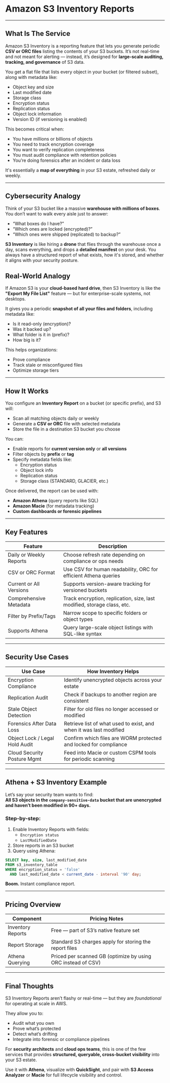 # Amazon S3 Inventory Reports  

---

## What Is The Service

Amazon S3 Inventory is a reporting feature that lets you generate periodic **CSV or ORC files** listing the contents of your S3 buckets. It’s not real-time and not meant for alerting — instead, it’s designed for **large-scale auditing, tracking, and governance** of S3 data.

You get a flat file that lists every object in your bucket (or filtered subset), along with metadata like:

- Object key and size  
- Last modified date  
- Storage class  
- Encryption status  
- Replication status  
- Object lock information  
- Version ID (if versioning is enabled)

This becomes critical when:

- You have millions or billions of objects  
- You need to track encryption coverage  
- You want to verify replication completeness  
- You must audit compliance with retention policies  
- You’re doing forensics after an incident or data loss  

It's essentially a **map of everything** in your S3 estate, refreshed daily or weekly.

---

## Cybersecurity Analogy

Think of your S3 bucket like a massive **warehouse with millions of boxes**. You don’t want to walk every aisle just to answer:

- “What boxes do I have?”  
- “Which ones are locked (encrypted)?”  
- “Which ones were shipped (replicated) to backup?”

**S3 Inventory** is like hiring a **drone** that flies through the warehouse once a day, scans everything, and drops a **detailed manifest** on your desk. You always have a structured report of what exists, how it's stored, and whether it aligns with your security posture.

## Real-World Analogy

If Amazon S3 is your **cloud-based hard drive**, then S3 Inventory is like the **"Export My File List"** feature — but for enterprise-scale systems, not desktops.

It gives you a periodic **snapshot of all your files and folders**, including metadata like:

- Is it read-only (encryption)?  
- Was it backed up?  
- What folder is it in (prefix)?  
- How big is it?

This helps organizations:

- Prove compliance  
- Track stale or misconfigured files  
- Optimize storage tiers  

---

## How It Works

You configure an **Inventory Report** on a bucket (or specific prefix), and S3 will:

- Scan all matching objects daily or weekly  
- Generate a **CSV or ORC** file with selected metadata  
- Store the file in a destination S3 bucket you choose  

You can:

- Enable reports for **current version only** or **all versions**  
- Filter objects by **prefix** or **tag**  
- Specify metadata fields like:  
  - Encryption status  
  - Object lock info  
  - Replication status  
  - Storage class (STANDARD, GLACIER, etc.)

Once delivered, the report can be used with:

- **Amazon Athena** (query reports like SQL)  
- **Amazon Macie** (for metadata tracking)  
- **Custom dashboards or forensic pipelines**

---

## Key Features

| **Feature**            | **Description**                                                                 |
|------------------------|---------------------------------------------------------------------------------|
| Daily or Weekly Reports| Choose refresh rate depending on compliance or ops needs                       |
| CSV or ORC Format      | Use CSV for human readability, ORC for efficient Athena queries                |
| Current or All Versions| Supports version-aware tracking for versioned buckets                          |
| Comprehensive Metadata | Track encryption, replication, size, last modified, storage class, etc.        |
| Filter by Prefix/Tags  | Narrow scope to specific folders or object types                               |
| Supports Athena        | Query large-scale object listings with SQL-like syntax                         |

---

## Security Use Cases

| **Use Case**                  | **How Inventory Helps**                                                      |
|-------------------------------|-------------------------------------------------------------------------------|
| Encryption Compliance         | Identify unencrypted objects across your estate                             |
| Replication Audit             | Check if backups to another region are consistent                           |
| Stale Object Detection        | Filter for old files no longer accessed or modified                         |
| Forensics After Data Loss     | Retrieve list of what used to exist, and when it was last modified          |
| Object Lock / Legal Hold Audit| Confirm which files are WORM protected and locked for compliance            |
| Cloud Security Posture Mgmt   | Feed into Macie or custom CSPM tools for periodic scanning                  |

---

## Athena + S3 Inventory Example

Let’s say your security team wants to find:  
**All S3 objects in the `company-sensitive-data` bucket that are unencrypted and haven’t been modified in 90+ days.**

### Step-by-step:

1. Enable Inventory Reports with fields:
   - `Encryption status`
   - `LastModifiedDate`
2. Store reports in an S3 bucket
3. Query using Athena:

```sql
SELECT key, size, last_modified_date
FROM s3_inventory_table
WHERE encryption_status = 'false'
  AND last_modified_date < current_date - interval '90' day;
```

**Boom.** Instant compliance report.

---

## Pricing Overview

| **Component**     | **Pricing Notes**                                                 |
|-------------------|-------------------------------------------------------------------|
| Inventory Reports | Free — part of S3’s native feature set                            |
| Report Storage    | Standard S3 charges apply for storing the report files           |
| Athena Querying   | Priced per scanned GB (optimize by using ORC instead of CSV)     |

---

## Final Thoughts

S3 Inventory Reports aren’t flashy or real-time — but they are *foundational* for operating at scale in AWS.

They allow you to:

- Audit what you own  
- Prove what’s protected  
- Detect what’s drifting  
- Integrate into forensic or compliance pipelines  

For **security architects** and **cloud ops teams**, this is one of the few services that provides **structured, queryable, cross-bucket visibility** into your S3 estate.

Use it with **Athena**, visualize with **QuickSight**, and pair with **S3 Access Analyzer** or **Macie** for full lifecycle visibility and control.

